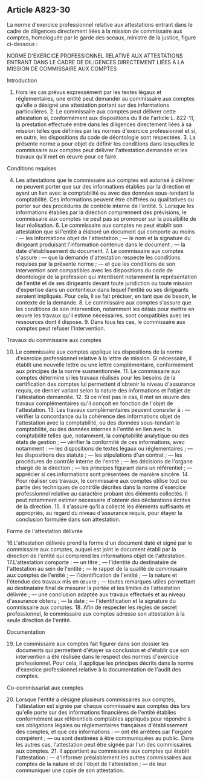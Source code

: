 Article A823-30
----
La norme d'exercice professionnel relative aux attestations entrant dans le
cadre de diligences directement liées à la mission de commissaire aux comptes,
homologuée par le garde des sceaux, ministre de la justice, figure ci-dessous :

NORME D'EXERCICE PROFESSIONNEL RELATIVE AUX ATTESTATIONS ENTRANT DANS LE CADRE
DE DILIGENCES DIRECTEMENT LIÉES À LA MISSION DE COMMISSAIRE AUX COMPTES


Introduction

1. Hors les cas prévus expressément par les textes légaux et réglementaires, une
entité peut demander au commissaire aux comptes qu'elle a désigné une
attestation portant sur des informations particulières. 2. Le commissaire aux
comptes peut délivrer cette attestation si, conformément aux dispositions du II
de l'article L. 822-11, la prestation effectuée entre dans les diligences
directement liées à sa mission telles que définies par les normes d'exercice
professionnel et si, en outre, les dispositions du code de déontologie sont
respectées. 3. La présente norme a pour objet de définir les conditions dans
lesquelles le commissaire aux comptes peut délivrer l'attestation demandée et
les travaux qu'il met en œuvre pour ce faire.


Conditions requises

4. Les attestations que le commissaire aux comptes est autorisé à délivrer ne
peuvent porter que sur des informations établies par la direction et ayant un
lien avec la comptabilité ou avec des données sous-tendant la comptabilité. Ces
informations peuvent être chiffrées ou qualitatives ou porter sur des procédures
de contrôle interne de l'entité. 5. Lorsque les informations établies par la
direction comprennent des prévisions, le commissaire aux comptes ne peut pas se
prononcer sur la possibilité de leur réalisation. 6. Le commissaire aux comptes
ne peut établir son attestation que si l'entité a élaboré un document qui
comporte au moins : ― les informations objet de l'attestation ; ― le nom et la
signature du dirigeant produisant l'information contenue dans le document ; ― la
date d'établissement du document. 7. Le commissaire aux comptes s'assure : ― que
la demande d'attestation respecte les conditions requises par la présente norme
; ― et que les conditions de son intervention sont compatibles avec les
dispositions du code de déontologie de la profession qui interdisent notamment
la représentation de l'entité et de ses dirigeants devant toute juridiction ou
toute mission d'expertise dans un contentieux dans lequel l'entité ou ses
dirigeants seraient impliqués. Pour cela, il se fait préciser, en tant que de
besoin, le contexte de la demande. 8. Le commissaire aux comptes s'assure que
les conditions de son intervention, notamment les délais pour mettre en œuvre
les travaux qu'il estime nécessaires, sont compatibles avec les ressources dont
il dispose. 9. Dans tous les cas, le commissaire aux comptes peut refuser
l'intervention.


Travaux du commissaire aux comptes

10. Le commissaire aux comptes applique les dispositions de la norme d'exercice
professionnel relative à la lettre de mission. Si nécessaire, il établit une
nouvelle lettre ou une lettre complémentaire, conformément aux principes de la
norme susmentionnée. 11. Le commissaire aux comptes détermine si les travaux
réalisés pour les besoins de la certification des comptes lui permettent
d'obtenir le niveau d'assurance requis, ce dernier variant selon la nature des
informations et l'objet de l'attestation demandée. 12. Si ce n'est pas le cas,
il met en œuvre des travaux complémentaires qu'il conçoit en fonction de l'objet
de l'attestation. 13. Les travaux complémentaires peuvent consister à : ―
vérifier la concordance ou la cohérence des informations objet de l'attestation
avec la comptabilité, ou des données sous-tendant la comptabilité, ou des
données internes à l'entité en lien avec la comptabilité telles que, notamment,
la comptabilité analytique ou des états de gestion ; ― vérifier la conformité de
ces informations, avec notamment : ― les dispositions de textes légaux ou
réglementaires ; ― les dispositions des statuts ; ― les stipulations d'un
contrat ; ― les procédures de contrôle interne de l'entité ; ― les décisions de
l'organe chargé de la direction ; ― les principes figurant dans un référentiel ;
― apprécier si ces informations sont présentées de manière sincère. 14. Pour
réaliser ces travaux, le commissaire aux comptes utilise tout ou partie des
techniques de contrôle décrites dans la norme d'exercice professionnel relative
au caractère probant des éléments collectés. Il peut notamment estimer
nécessaire d'obtenir des déclarations écrites de la direction. 15. Il s'assure
qu'il a collecté les éléments suffisants et appropriés, au regard du niveau
d'assurance requis, pour étayer la conclusion formulée dans son attestation.

Forme de l'attestation délivrée

16.L'attestation délivrée prend la forme d'un document daté et signé par le
commissaire aux comptes, auquel est joint le document établi par la direction de
l'entité qui comprend les informations objet de l'attestation. 17.L'attestation
comporte : ― un titre ; ― l'identité du destinataire de l'attestation au sein de
l'entité ; ― le rappel de la qualité de commissaire aux comptes de l'entité ; ―
l'identification de l'entité ; ― la nature et l'étendue des travaux mis en œuvre
; ― toutes remarques utiles permettant au destinataire final de mesurer la
portée et les limites de l'attestation délivrée ; ― une conclusion adaptée aux
travaux effectués et au niveau d'assurance obtenu ; ― la date ; ―
l'identification et la signature du commissaire aux comptes. 18. Afin de
respecter les règles de secret professionnel, le commissaire aux comptes adresse
son attestation à la seule direction de l'entité.


Documentation

19. Le commissaire aux comptes fait figurer dans son dossier les documents qui
permettent d'étayer sa conclusion et d'établir que son intervention a été
réalisée dans le respect des normes d'exercice professionnel. Pour cela, il
applique les principes décrits dans la norme d'exercice professionnel relative à
la documentation de l'audit des comptes.


Co-commissariat aux comptes

20. Lorsque l'entité a désigné plusieurs commissaires aux comptes, l'attestation
est signée par chaque commissaire aux comptes dès lors qu'elle porte sur des
informations financières de l'entité établies conformément aux référentiels
comptables appliqués pour répondre à ses obligations légales ou réglementaires
françaises d'établissement des comptes, et que ces informations : ― ont été
arrêtées par l'organe compétent ; ― ou sont destinées à être communiquées au
public. Dans les autres cas, l'attestation peut être signée par l'un des
commissaires aux comptes. 21. Il appartient au commissaire aux comptes qui
établit l'attestation : ― d'informer préalablement les autres commissaires aux
comptes de la nature et de l'objet de l'attestation ; ― de leur communiquer une
copie de son attestation.

